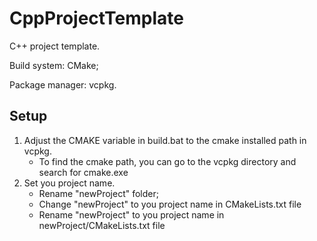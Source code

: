 # CppProjectTemplate

C++ project template.

Build system: CMake;

Package manager: vcpkg.

## Setup

1) Adjust the CMAKE variable in build.bat to the cmake installed path in vcpkg.
     - To find the cmake path, you can go to the vcpkg directory and search for cmake.exe
2) Set you project name.
     - Rename "newProject" folder;
     - Change "newProject" to you project name in CMakeLists.txt file
     - Rename "newProject" to you project name in newProject/CMakeLists.txt file
